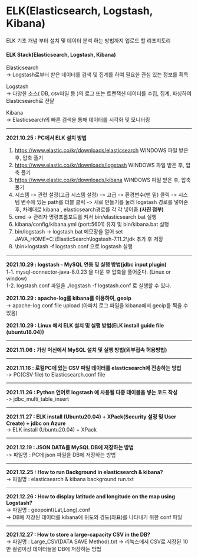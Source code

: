 # ELK(Elasticsearch, Logstash, Kibana)
ELK 기초 개념 부터 설치 및 데이터 분석 하는 방법까지 업로드 할 리포지토리   

#### ELK Stack(Elasticsearch, Logstash, Kibana)
Elasticsearch   
-> Logstash로부터 받은 데이터를 검색 및 집계를 하여 필요한 관심 있는 정보를 획득

Logstash     
-> 다양한 소스( DB, csv파일 등 )의 로그 또는 트랜잭션 데이터를 수집, 집계, 파싱하여 Elasticsearch로 전달

Kibana    
-> Elasticsearch의 빠른 검색을 통해 데이터를 시각화 및 모니터링
 
*** 
**2021.10.25 : PC에서 ELK 설치 방법**  
1.  https://www.elastic.co/kr/downloads/elasticsearch  WINDOWS 파일 받은 후, 압축 풀기
2.  https://www.elastic.co/kr/downloads/logstash   WINDOWS 파일 받은 후, 압축 풀기
3.  https://www.elastic.co/kr/downloads/kibana  WINDOWS 파일 받은 후, 압축 풀기
4.  시스템 -> 관련 설정(고급 시스템 설정) -> 고급 -> 환경변수(맨 밑) 클릭  -> 시스템 변수에 있는 path를 더블 클릭 -> 새로 만들기를 눌러 logstash 경로를 넣어준 후, 차례대로 kibana , elasticsearch경로를 각 각 넣어줌 **(사진 첨부)**
6.  cmd -> 관리자 명령프롬포트를 켜서 bin/elasticsearch.bat 실행
7.  kibana/config/kibana.yml (port:5601) 유지 및 bin/kibana.bat 실행
8.  bin/logstash -> logstash.bat 메모장을 열어 set JAVA_HOME=C:\ElasticSearch\logstash-7.11.2\jdk 추가 후 저장
9.  \bin>logstash -f logstash.conf 으로 logstash 실행

*** 
**2021.10.29 : logstash - MySQL 연동 및 실행 방법(jdbc input plugin)**     
1-1. mysql-connector-java-8.0.23 을 다운 후 압축을 풀어준다. (Linux or window)    
1-2. logstash.conf 파일을 ./logstash -f logstash.conf 로 실행할 수 있다.  

**2021.10.29 : apache-log를 kibana를 이용하여, geoip**    
-> apache-log conf file upload (아파치 로그 파일을 kibana에서 geoip를 찍을 수 있음)  

**2021.10.29 : Linux 에서 ELK 설치 및 실행 방법(ELK install guide file (ubuntu18.04))**    

*** 
**2021.11.06 : 가상 머신에서 MySQL 설치 및 실행 방법(외부접속 허용방법)**     


*** 
**2021.11.16 : 로컬PC에 있는 CSV 파일 데이터를 elasticsearch에 전송하는 방법**    
-> PC(CSV file) to Elasticsearch.conf file    


*** 
**2021.11.26 : Python 언어로 logstash 에 사용될 다중 테이블을 넣는 코드 작성**   
-> jdbc_multi_table_insert   


***  
**2021.11.27 : ELK install (Ubuntu20.04) + XPack(Security 설정 및 User Create) + jdbc on Azure**    
-> ELK install (Ubuntu20.04) + XPack   


*** 
**2021.12.19 :  JSON DATA를 MySQL DB에 저장하는 방법**     
-> 파일명 : PC에 json 파일을 DB에 저장하는 방법   


*** 
**2021.12.25 : How to run Background in elasticsearch & kibana?**   
-> 파일명 : elasticsearch & kibana background run.txt      


*** 
**2021.12.26 : How to display latitude and longitude on the map using Logstash?**   
-> 파일명 : geopoint(Lat,Long).conf  
-> DB에 저장된 데이터를 kibana에 위도와 경도(좌표)를 나타내기 위한 conf 파일   




*** 
**2021.12.27 : How to store a large-capacity CSV in the DB?**   
-> 파일명 : Large_CSV(DATA SAVE Method).txt
-> 리눅스에서 CSV로 저장된 10만 컬럼이상 데이터들을 DB에 저장하는 방법   

